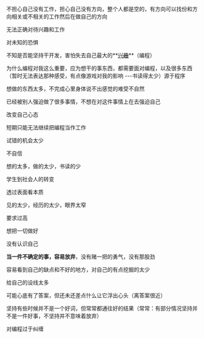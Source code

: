 不担心自己没有工作，担心自己没有方向，整个人都是空的，有方向可以找份和方向相关或不相关的工作然后在做自己的方向

无法正确对待兴趣和工作

对未知的恐惧

不知是否能坚持干开发，害怕失去自己最大的**<u>~~兴趣~~</u>**（编程）

为什么编程对我这么重要，应为想干的事东西，都需要面对编程，以及很多东西（暂时无法表达那种感受，有点像游戏对我的影响 ---书读得太少）源于程序

想做的东西太多，不完成心里身体说不出感觉的难受不自然

已经被别人强迫做了很多事情，不想在对这件事情上在去强迫自己

改变自己心态

短期只能无法继续把编程当作工作

试错的机会太少

不自信

想的太多，做的太少，书读的少

学生到社会人的转变

透过表面看本质

见的太少，经历的太少，眼界太窄

要求过高

想把一切做好

没有认识自己

**当一件不确定的事，容易放弃**，没有赌一把的勇气，没有那股劲

容易看到自己的缺点和不好的地方，对自己的有点挖掘的太少

给自己的设线太多

可能心底有了答案，但还未还差点什么让它浮出心头（离答案很近）

坚持有些时候并不是一个好词，但常常都通往好的结果（常常：有部分情况坚持并不是一件好事，不坚持并不意味着放弃）

对编程过于纠缠